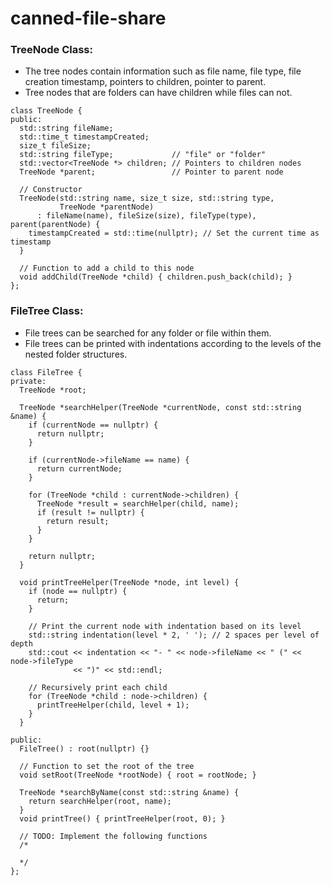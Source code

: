# canned-file-share
### TreeNode Class:

* The tree nodes contain information such as file name, file type, file creation timestamp, pointers to children, pointer to parent.
* Tree nodes that are folders can have children while files can not.
  
```
class TreeNode {
public:
  std::string fileName;
  std::time_t timestampCreated;
  size_t fileSize;
  std::string fileType;             // "file" or "folder"
  std::vector<TreeNode *> children; // Pointers to children nodes
  TreeNode *parent;                 // Pointer to parent node

  // Constructor
  TreeNode(std::string name, size_t size, std::string type,
           TreeNode *parentNode)
      : fileName(name), fileSize(size), fileType(type), parent(parentNode) {
    timestampCreated = std::time(nullptr); // Set the current time as timestamp
  }

  // Function to add a child to this node
  void addChild(TreeNode *child) { children.push_back(child); }
};
```
### FileTree Class:

* File trees can be searched for any folder or file within them.
* File trees can be printed with indentations according to the levels of the nested folder structures.

```
class FileTree {
private:
  TreeNode *root;

  TreeNode *searchHelper(TreeNode *currentNode, const std::string &name) {
    if (currentNode == nullptr) {
      return nullptr;
    }

    if (currentNode->fileName == name) {
      return currentNode;
    }

    for (TreeNode *child : currentNode->children) {
      TreeNode *result = searchHelper(child, name);
      if (result != nullptr) {
        return result;
      }
    }

    return nullptr;
  }

  void printTreeHelper(TreeNode *node, int level) {
    if (node == nullptr) {
      return;
    }

    // Print the current node with indentation based on its level
    std::string indentation(level * 2, ' '); // 2 spaces per level of depth
    std::cout << indentation << "- " << node->fileName << " (" << node->fileType
              << ")" << std::endl;

    // Recursively print each child
    for (TreeNode *child : node->children) {
      printTreeHelper(child, level + 1);
    }
  }

public:
  FileTree() : root(nullptr) {}

  // Function to set the root of the tree
  void setRoot(TreeNode *rootNode) { root = rootNode; }

  TreeNode *searchByName(const std::string &name) {
    return searchHelper(root, name);
  }
  void printTree() { printTreeHelper(root, 0); }
  
  // TODO: Implement the following functions
  /*
  
  */
};
```
